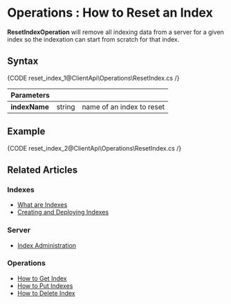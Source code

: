 ﻿# Operations : How to Reset an Index

**ResetIndexOperation** will remove all indexing data from a server for a given index so the indexation can start from scratch for that index.

## Syntax

{CODE reset_index_1@ClientApi\Operations\ResetIndex.cs /}

| Parameters | | |
| ------------- | ------------- | ----- |
| **indexName** | string | name of an index to reset |


## Example

{CODE reset_index_2@ClientApi\Operations\ResetIndex.cs /}

## Related Articles

### Indexes

- [What are Indexes](../../../../indexes/what-are-indexes)
- [Creating and Deploying Indexes](../../../../indexes/creating-and-deploying)

### Server

- [Index Administration](../../../../server/administration/index-administration)

### Operations

- [How to Get Index](../../../../client-api/operations/maintenance/indexes/get-index)  
- [How to Put Indexes](../../../../client-api/operations/maintenance/indexes/put-indexes)  
- [How to Delete Index](../../../../client-api/operations/maintenance/indexes/delete-index)
